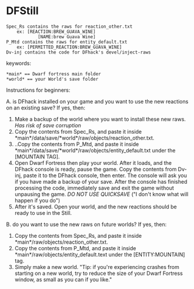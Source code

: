 # DFStill

	Spec_Rs contains the raws for reaction_other.txt
  		ex: [REACTION:BREW_GUAVA_WINE]
	        	[NAME:brew Guava Wine]
	P_Mtd contains the raws for entity_default.txt
  		ex: [PERMITTED_REACTION:BREW_GUAVA_WINE]
	Dv-inj contains the code for DFhack's devel/inject-raws

keywords:  

	*main* == Dwarf fortress main folder
	*world* == your World's save folder

	


Instructions for beginners:

A. is DFhack installed on your game and you want to use the new reactions on an existing save? If yes, then:
1. Make a backup of the world where you want to install these new raws. *Has risk of save corruption*
2. Copy the contents from Spec_Rs, and paste it inside \*main\*/data/save/\*world\*/raw/objects/reaction_other.txt.
3. ..Copy the contents from P_Mtd, and paste it inside \*main\*/data/save/\*world\*/raw/objects/entity_default.txt under the [MOUNTAIN TAG].
4. Open Dwarf Fortress then play your world. After it loads, and the DFhack console is ready, pause the game. Copy the contents from Dv-inj, paste it to the DFhack console, then enter. The console will ask you if you have made a backup of your save. After the console has finished processing the code, immediately save and exit the game without unpausing the game. *DO NOT USE QUICKSAVE* ("I don't know what will happen if you do")
5. After it's saved. Open your world, and the new reactions should be ready to use in the Still.

B. do you want to use the new raws on future worlds? If yes, then:
1. Copy the contents from Spec_Rs, and paste it inside \*main\*/raw/objects/reaction_other.txt.
2. Copy the contents from P_Mtd, and paste it inside \*main\*/raw/objects/entity_default.text under the [ENTITY:MOUNTAIN] tag.
3. Simply make a new world. "Tip: if you're experiencing crashes from starting on a new world, try to reduce the size of your Dwarf Fortress window, as small as you can if you like."
